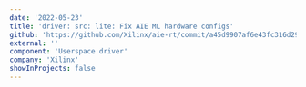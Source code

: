 ```yaml
---
date: '2022-05-23'
title: 'driver: src: lite: Fix AIE ML hardware configs'
github: 'https://github.com/Xilinx/aie-rt/commit/a45d9907af6e43fc316d294e19bd9e54b1cf6458'
external: ''
component: 'Userspace driver'
company: 'Xilinx'
showInProjects: false
---
```

